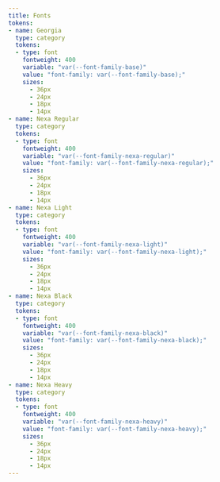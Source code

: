 ```yaml
---
title: Fonts
tokens:
- name: Georgia
  type: category
  tokens:
  - type: font
    fontweight: 400
    variable: "var(--font-family-base)"
    value: "font-family: var(--font-family-base);"
    sizes:
      - 36px
      - 24px
      - 18px
      - 14px
- name: Nexa Regular
  type: category
  tokens:
  - type: font
    fontweight: 400
    variable: "var(--font-family-nexa-regular)"
    value: "font-family: var(--font-family-nexa-regular);"
    sizes:
      - 36px
      - 24px
      - 18px
      - 14px
- name: Nexa Light
  type: category
  tokens:
  - type: font
    fontweight: 400
    variable: "var(--font-family-nexa-light)"
    value: "font-family: var(--font-family-nexa-light);"
    sizes:
      - 36px
      - 24px
      - 18px
      - 14px
- name: Nexa Black
  type: category
  tokens:
  - type: font
    fontweight: 400
    variable: "var(--font-family-nexa-black)"
    value: "font-family: var(--font-family-nexa-black);"
    sizes:
      - 36px
      - 24px
      - 18px
      - 14px
- name: Nexa Heavy
  type: category
  tokens:
  - type: font
    fontweight: 400
    variable: "var(--font-family-nexa-heavy)"
    value: "font-family: var(--font-family-nexa-heavy);"
    sizes:
      - 36px
      - 24px
      - 18px
      - 14px
---
```

